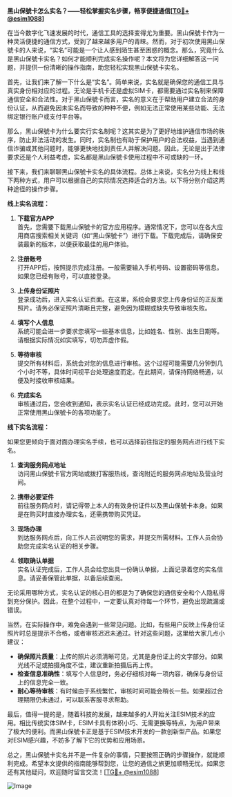 **黑山保號卡怎么实名？——轻松掌握实名步骤，畅享便捷通信[[TG💪+ @esim1088](https://t.me/s/esim1088)]**

在当今数字化飞速发展的时代，通信工具的选择变得尤为重要。黑山保號卡作为一种灵活便捷的通信方式，受到了越来越多用户的青睐。然而，对于初次使用黑山保號卡的人来说，“实名”可能是一个让人感到陌生甚至困惑的概念。那么，究竟什么是黑山保號卡实名？如何才能顺利完成实名操作呢？本文将为您详细解答这一问题，并提供一份清晰的操作指南，助您轻松实现黑山保號卡实名。

首先，让我们来了解一下什么是“实名”。简单来说，实名就是确保您的通信工具与真实身份相对应的过程。无论是手机卡还是虚拟SIM卡，都需要通过实名制来保障通信安全和合法性。对于黑山保號卡而言，实名的意义在于帮助用户建立合法的身份认证，从而避免因未实名而导致的种种不便，例如无法正常使用某些功能、无法绑定银行账户或支付平台等。

那么，黑山保號卡为什么要实行实名制呢？这其实是为了更好地维护通信市场的秩序，防止非法活动的发生。同时，实名制也有助于保护用户的合法权益，当遇到通信诈骗或其他问题时，能够更快地找到责任人并解决问题。因此，无论是出于法律要求还是个人利益考虑，实名都是黑山保號卡使用过程中不可或缺的一环。

接下来，我们来聊聊黑山保號卡实名的具体流程。总体上来说，实名分为线上和线下两种方式，用户可以根据自己的实际情况选择适合的方法。以下将分别介绍这两种途径的操作步骤。

**线上实名流程：**

1. **下载官方APP**  
   首先，您需要下载黑山保號卡的官方应用程序。通常情况下，您可以在各大应用商店搜索相关关键词（如“黑山保號卡”）进行下载。下载完成后，请确保安装最新的版本，以便获取最佳的用户体验。

2. **注册账号**  
   打开APP后，按照提示完成注册。一般需要输入手机号码、设置密码等信息。如果您已经有账号，可以直接登录。

3. **上传身份证照片**  
   登录成功后，进入实名认证页面。在这里，系统会要求您上传身份证的正反面照片。请务必保证照片清晰且完整，避免因为模糊或缺失导致审核失败。

4. **填写个人信息**  
   系统可能会进一步要求您填写一些基本信息，比如姓名、性别、出生日期等。请根据实际情况如实填写，切勿弄虚作假。

5. **等待审核**  
   提交所有材料后，系统会对您的信息进行审核。这个过程可能需要几分钟到几个小时不等，具体时间视平台处理速度而定。在此期间，请保持网络畅通，以便及时接收审核结果。

6. **完成实名**  
   审核通过后，您会收到通知，表示实名认证已经成功完成。此时，您可以开始正常使用黑山保號卡的各项功能了。

**线下实名流程：**

如果您更倾向于面对面办理实名手续，也可以选择前往指定的服务网点进行线下实名。

1. **查询服务网点地址**  
   访问黑山保號卡官方网站或拨打客服热线，查询附近的服务网点地址及营业时间。

2. **携带必要证件**  
   前往服务网点时，请记得带上本人的有效身份证件以及黑山保號卡本身。如果是在购买时直接办理实名，还需携带购买凭证。

3. **现场办理**  
   到达服务网点后，向工作人员说明您的需求，并提交所需材料。工作人员会协助您完成实名认证的相关步骤。

4. **领取确认单据**  
   实名认证完成后，工作人员会给您出具一份确认单据，上面记录着您的实名信息。请妥善保管此单据，以备后续查阅。

无论采用哪种方式，实名认证的核心目的都是为了确保您的通信安全和个人隐私得到充分保护。因此，在整个过程中，一定要认真对待每一个环节，避免出现疏漏或错误。

当然，在实际操作中，难免会遇到一些常见问题。比如，有些用户反映上传身份证照片时总是提示不合格，或者审核迟迟未通过。针对这些问题，这里给大家几点小建议：

- **确保照片质量**：上传的照片必须清晰可见，尤其是身份证上的文字部分。如果光线不足或拍摄角度不佳，建议重新拍摄后再上传。
- **检查信息准确性**：填写个人信息时，务必仔细核对每一项内容，确保与身份证上的信息完全一致。
- **耐心等待审核**：有时候由于系统繁忙，审核时间可能会稍长一些。如果超过合理期限仍未通过，可以联系客服寻求帮助。

最后，值得一提的是，随着科技的发展，越来越多的人开始关注ESIM技术的应用。相比传统实体SIM卡，ESIM卡具有体积小巧、无需更换等特点，为用户带来了极大的便利。而黑山保號卡正是基于ESIM技术开发的一款创新型产品。如果您对ESIM感兴趣，不妨多了解下它的优势和应用场景。

总之，黑山保號卡实名并不是一件复杂的事情，只要按照正确的步骤操作，就能顺利完成。希望本文提供的指南能够帮到您，让您的通信之旅更加顺畅无忧。如果您还有其他疑问，欢迎随时留言交流！[[TG💪+ @esim1088](https://t.me/s/esim1088)] 

![Image](https://i.postimg.cc/4NQfJmqS/Snipaste-2025-05-13-00-14-12.png)